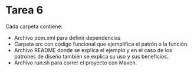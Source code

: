 # Tarea 6

Cada carpeta contiene:
  * Archivo pom.xml para definir dependencias
  * Carpeta src con código funcional que ejemplifica el patrón o la función.
  * Archivo README donde se explica el ejemplo y en el caso de los patrones de diseño también se explica su uso y sus beneficios.
  * Archivo run.sh para correr el proyecto con Maven.
